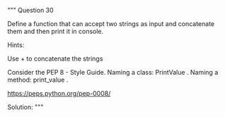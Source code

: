 """ 
Question 30

Define a function that can accept two strings as input and concatenate them and then print it in console.

Hints:

Use + to concatenate the strings

Consider the PEP 8 - Style Guide. Naming a class: PrintValue . Naming a method: print_value .

https://peps.python.org/pep-0008/

Solution:
"""

